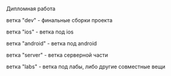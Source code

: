 Дипломная работа

ветка "dev" - финальные сборки проекта

ветка "ios" - ветка под ios

ветка "android" - ветка под android

ветка "server" - ветка серверной части

ветка "labs" - ветка под лабы, либо другие совместные вещи
